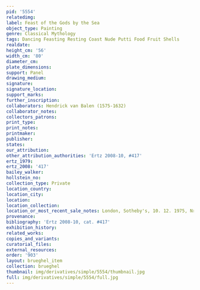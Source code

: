 ```yaml
---
pid: '5554'
relatedimg: 
label: Feast of the Gods by the Sea
object_type: Painting
genre: Classical Mythology
tags: Dancing Feasting Resting Coast Nude Putti Food Fruit Shells
realdate: 
height_cm: '56'
width_cm: '80'
diameter_cm: 
plate_dimensions: 
support: Panel
drawing_medium: 
signature: 
signature_location: 
support_marks: 
further_inscription: 
collaborators: Hendrick van Balen (1575-1632)
collaborator_notes: 
collectors_patrons: 
print_type: 
print_notes: 
printmaker: 
publisher: 
states: 
our_attribution: 
other_attribution_authorities: 'Ertz 2008-10, #417'
ertz_1979: 
ertz_2008: '417'
bailey_walker: 
hollstein_no: 
collection_type: Private
location_country: 
location_city: 
location: 
location_collection: 
location_or_most_recent_sale_notes: London, Sotheby's, 10. 12. 1975, Nr. 45
provenance: 
bibliography: 'Ertz 2008-10, cat. #417'
exhibition_history: 
related_works: 
copies_and_variants: 
curatorial_files: 
external_resources: 
order: '903'
layout: brueghel_item
collection: brueghel
thumbnail: img/derivatives/simple/5554/thumbnail.jpg
full: img/derivatives/simple/5554/full.jpg
---
```

